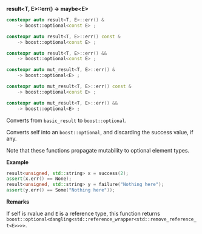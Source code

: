 **result&lt;T, E&gt;::err() -> maybe&lt;E&gt;**

```cpp
constexpr auto result<T, E>::err() &
    -> boost::optional<const E> ;

constexpr auto result<T, E>::err() const &
    -> boost::optional<const E> ;

constexpr auto result<T, E>::err() &&
    -> boost::optional<const E> ;

constexpr auto mut_result<T, E>::err() &
    -> boost::optional<E> ;

constexpr auto mut_result<T, E>::err() const &
    -> boost::optional<const E> ;

constexpr auto mut_result<T, E>::err() &&
    -> boost::optional<E> ;
```

Converts from `basic_result` to `boost::optional`.

Converts self into an `boost::optional`, and discarding the success value, if any.

Note that these functions propagate mutability to optional element types.

**Example**

```cpp
result<unsigned, std::string> x = success(2);
assert(x.err() == None);
result<unsigned, std::string> y = failure("Nothing here");
assert(y.err() == Some("Nothing here"));
```

**Remarks**

If self is rvalue and `E` is a reference type,
this function returns `boost::optional<dangling<std::reference_wrapper<std::remove_reference_t<E>>>>`.
